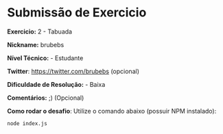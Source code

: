 # Submissão de Exercicio

**Exercicio:** 2 - Tabuada

**Nickname:** brubebs

**Nível Técnico:** - Estudante

**Twitter**: https://twitter.com/brubebs (opcional)

**Dificuldade de Resolução:** - Baixa

**Comentários:** ;) (Opcional)

**Como rodar o desafio**: Utilize o comando abaixo (possuir NPM instalado):
```bash
node index.js
```